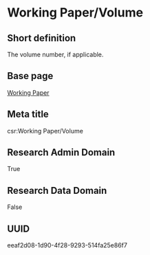 # Working Paper/Volume
## Short definition
The volume number, if applicable.
## Base page
[Working Paper](https://github.com/EuroCRIS/CASRAI-Dictionairies/blob/main/Objects/Working%20Paper.md)
## Meta title
csr:Working Paper/Volume
## Research Admin Domain
True
## Research Data Domain
False
## UUID
eeaf2d08-1d90-4f28-9293-514fa25e86f7
